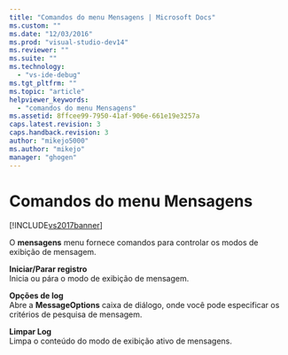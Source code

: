 ```yaml
---
title: "Comandos do menu Mensagens | Microsoft Docs"
ms.custom: ""
ms.date: "12/03/2016"
ms.prod: "visual-studio-dev14"
ms.reviewer: ""
ms.suite: ""
ms.technology: 
  - "vs-ide-debug"
ms.tgt_pltfrm: ""
ms.topic: "article"
helpviewer_keywords: 
  - "comandos do menu Mensagens"
ms.assetid: 8ffcee99-7950-41af-906e-661e19e3257a
caps.latest.revision: 3
caps.handback.revision: 3
author: "mikejo5000"
ms.author: "mikejo"
manager: "ghogen"
---
```

# Comandos do menu Mensagens
[!INCLUDE[vs2017banner](../code-quality/includes/vs2017banner.md)]

O  **mensagens** menu fornece comandos para controlar os modos de exibição de mensagem.  
  
 **Iniciar\/Parar registro**  
 Inicia ou pára o modo de exibição de mensagem.  
  
 **Opções de log**  
 Abre a  **MessageOptions** caixa de diálogo, onde você pode especificar os critérios de pesquisa de mensagem.  
  
 **Limpar Log**  
 Limpa o conteúdo do modo de exibição ativo de mensagens.